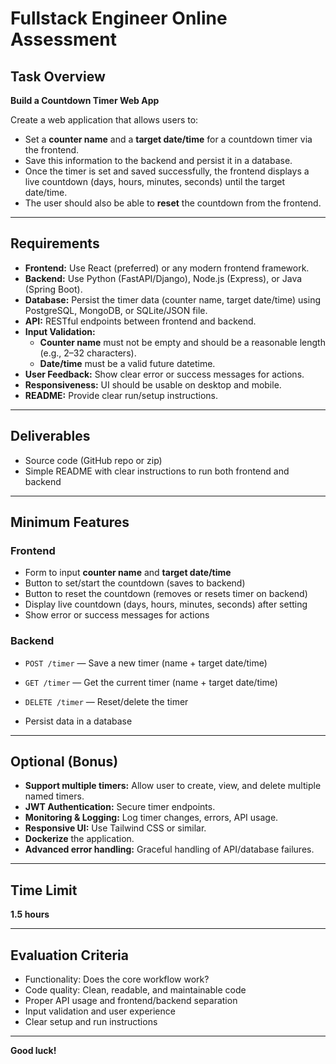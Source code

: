 # Fullstack Engineer Online Assessment

## Task Overview

**Build a Countdown Timer Web App**

Create a web application that allows users to:

- Set a **counter name** and a **target date/time** for a countdown timer via the frontend.
- Save this information to the backend and persist it in a database.
- Once the timer is set and saved successfully, the frontend displays a live countdown (days, hours, minutes, seconds) until the target date/time.
- The user should also be able to **reset** the countdown from the frontend.

---

## Requirements

- **Frontend:** Use React (preferred) or any modern frontend framework.
- **Backend:** Use Python (FastAPI/Django), Node.js (Express), or Java (Spring Boot).
- **Database:** Persist the timer data (counter name, target date/time) using PostgreSQL, MongoDB, or SQLite/JSON file.
- **API:** RESTful endpoints between frontend and backend.
- **Input Validation:**  
  - **Counter name** must not be empty and should be a reasonable length (e.g., 2–32 characters).
  - **Date/time** must be a valid future datetime.
- **User Feedback:** Show clear error or success messages for actions.
- **Responsiveness:** UI should be usable on desktop and mobile.
- **README:** Provide clear run/setup instructions.

---

## Deliverables

- Source code (GitHub repo or zip)
- Simple README with clear instructions to run both frontend and backend

---

## Minimum Features

### Frontend

- Form to input **counter name** and **target date/time**
- Button to set/start the countdown (saves to backend)
- Button to reset the countdown (removes or resets timer on backend)
- Display live countdown (days, hours, minutes, seconds) after setting
- Show error or success messages for actions

### Backend

- `POST /timer` — Save a new timer (name + target date/time)
- `GET /timer` — Get the current timer (name + target date/time)
- `DELETE /timer` — Reset/delete the timer


- Persist data in a database

---

## Optional (Bonus)

- **Support multiple timers:** Allow user to create, view, and delete multiple named timers.
- **JWT Authentication:** Secure timer endpoints.
- **Monitoring & Logging:** Log timer changes, errors, API usage.
- **Responsive UI:** Use Tailwind CSS or similar.
- **Dockerize** the application.
- **Advanced error handling:** Graceful handling of API/database failures.

---

## Time Limit

**1.5 hours**

---

## Evaluation Criteria

- Functionality: Does the core workflow work?
- Code quality: Clean, readable, and maintainable code
- Proper API usage and frontend/backend separation
- Input validation and user experience
- Clear setup and run instructions

---

**Good luck!**
